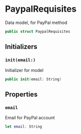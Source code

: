 # PaypalRequisites

Data model, for PayPal method

``` swift
public struct PaypalRequisites
```

## Initializers

### `init(email:)`

Initializer for model

``` swift
public init(email: String)
```

## Properties

### `email`

Email for PayPal account

``` swift
let email: String
```
